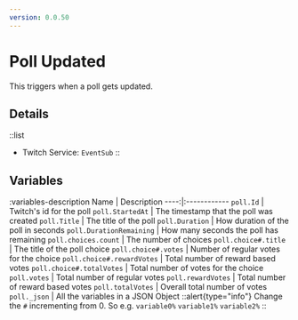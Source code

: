 ```yaml
---
version: 0.0.50
---
```


# Poll Updated
This triggers when a poll gets updated.

## Details
::list
- Twitch Service: `EventSub`
::

## Variables
:variables-description
Name | Description
----:|:------------
`poll.Id` | Twitch's id for the poll
`poll.StartedAt` | The timestamp that the poll was created
`poll.Title` | The title of the poll
`poll.Duration` | How duration of the poll in seconds
`poll.DurationRemaining` | How many seconds the poll has remaining
`poll.choices.count` | The number of choices
`poll.choice#.title` | The title of the poll choice
`poll.choice#.votes` | Number of regular votes for the choice
`poll.choice#.rewardVotes` | Total number of reward based votes
`poll.choice#.totalVotes` | Total number of votes for the choice
`poll.votes` | Total number of regular votes
`poll.rewardVotes` | Total number of reward based votes
`poll.totalVotes` | Overall total number of votes
`poll._json` | All the variables in a JSON Object
::alert{type="info"}
Change the `#` incrementing from 0. So e.g. `variable0%` `variable1%` `variable2%`
::